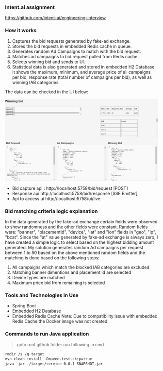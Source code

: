 
### **Intent.ai assignment**
https://github.com/intent-ai/engineering-interview

### **How it works**
1. Captures the bid requests generated by fake-ad exchange.
2. Stores the bid requests in embedded Redis cache in queue.
3. Generates random Ad Campaigns to match with the bid request.
4. Matches ad campaigns to bid request pulled from Redis cache.
5. Selects winning bid and sends to UI.
6. Statistical data is also generated and stored in embedded H2 Database. It shows the maximum, minimum, and average price of all campaigns per bid, response rate (total number of campaigns per bid), as well as winning IAB categories.

The data can be checked in the UI below:

![](https://github.com/anoopmoorthy/intent.ai.java/blob/1a88dac218fcf6b302120995a6e43017457fcad7/screenshot.png)

- Bid capture api : http://localhost:5758/bid/request [POST]
- Response api http://localhost:5758/bid/response [SSE Emitter]
- Api to access ui http://localhost:5758/ui/live

### **Bid matching criteria logic explanation**
In the data generated by the fake-ad exchange certain fields were observed to show randomness and the other fields were constant.
Random fields were: "banner", "placementId", "device", "lat" and "lon" fields in  "geo", "ip", "bcat".
Since the "at" value generated by fake-ad exchange is always zero, I have created a simple logic to select based on the highest bidding amount generated.
My solution generates random Ad campaigns per request between 1 to 50 based on the above mentioned random fields and the matching is done based on the following steps:
1. All campaigns which match the blocked IAB categories are excluded
2. Matching banner dimentions and placement id are selected
3. Device types are matched
4. Maximum price bid from remaining is selected

### Tools and Technologies in Use
- Spring Boot
- Embedded H2 Database
- Embedded Redis Cache
Note: Due to compatibility issue with embedded Redis Cache the Docker image was not created.

### Commands to run Java application
> goto root github folder run following in cmd

    rmdir /s /q target
    mvn clean install -Dmaven.test.skip=true	
    java -jar ./target/service-0.0.1-SNAPSHOT.jar
